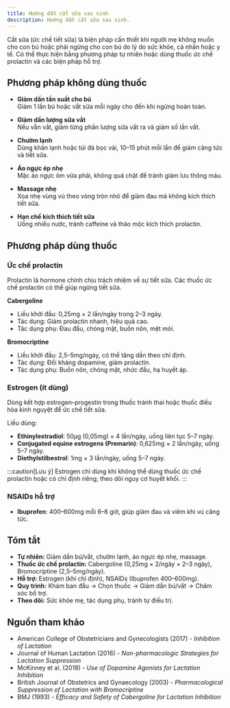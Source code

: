 ```yaml
---
title: Hướng dẫn cắt sữa sau sinh
description: Hướng dẫn cắt sữa sau sinh.
---
```


Cắt sữa (ức chế tiết sữa) là biện pháp cần thiết khi người mẹ không muốn cho con bú hoặc phải ngừng cho con bú do lý do sức khỏe, cá nhân hoặc y tế. Có thể thực hiện bằng phương pháp tự nhiên hoặc dùng thuốc ức chế prolactin và các biện pháp hỗ trợ.

## Phương pháp không dùng thuốc

- **Giảm dần tần suất cho bú**  
  Giảm 1 lần bú hoặc vắt sữa mỗi ngày cho đến khi ngừng hoàn toàn.

- **Giảm dần lượng sữa vắt**  
  Nếu vẫn vắt, giảm từng phần lượng sữa vắt ra và giảm số lần vắt.

- **Chườm lạnh**  
  Dùng khăn lạnh hoặc túi đá bọc vải, 10–15 phút mỗi lần để giảm căng tức và tiết sữa.

- **Áo ngực ép nhẹ**  
  Mặc áo ngực ôm vừa phải, không quá chặt để tránh giảm lưu thông máu.

- **Massage nhẹ**  
  Xoa nhẹ vùng vú theo vòng tròn nhỏ để giảm đau mà không kích thích tiết sữa.

- **Hạn chế kích thích tiết sữa**  
  Uống nhiều nước, tránh caffeine và thảo mộc kích thích prolactin.

## Phương pháp dùng thuốc

### Ức chế prolactin

Prolactin là hormone chính chịu trách nhiệm về sự tiết sữa. Các thuốc ức chế prolactin có thể giúp ngừng tiết sữa.

**Cabergoline**
   - Liều khởi đầu: 0,25mg × 2 lần/ngày trong 2–3 ngày.  
   - Tác dụng: Giảm prolactin nhanh, hiệu quả cao.  
   - Tác dụng phụ: Đau đầu, chóng mặt, buồn nôn, mệt mỏi.  

**Bromocriptine**  
   - Liều khởi đầu: 2,5–5mg/ngày, có thể tăng dần theo chỉ định.  
   - Tác dụng: Đối kháng dopamine, giảm prolactin.  
   - Tác dụng phụ: Buồn nôn, chóng mặt, nhức đầu, hạ huyết áp.  

### Estrogen (ít dùng)

Dùng kết hợp estrogen–progestin trong thuốc tránh thai hoặc thuốc điều hòa kinh nguyệt để ức chế tiết sữa.

Liều dùng:
- **Ethinylestradiol**: 50µg (0,05mg) × 4 lần/ngày, uống liên tục 5–7 ngày.
- **Conjugated equine estrogens (Premarin)**: 0,625mg × 2 lần/ngày, uống 5–7 ngày.
- **Diethylstilbestrol**: 1mg × 3 lần/ngày, uống 5–7 ngày.

:::caution[Lưu ý]
Estrogen chỉ dùng khi không thể dùng thuốc ức chế prolactin hoặc có chỉ định riêng; theo dõi nguy cơ huyết khối.
:::


### NSAIDs hỗ trợ

- **Ibuprofen**: 400–600mg mỗi 6–8 giờ, giúp giảm đau và viêm khi vú căng tức.

## Tóm tắt

- **Tự nhiên:** Giảm dần bú/vắt, chườm lạnh, áo ngực ép nhẹ, massage.  
- **Thuốc ức chế prolactin:** Cabergoline (0,25mg × 2/ngày × 2–3 ngày), Bromocriptine (2,5–5mg/ngày).  
- **Hỗ trợ:** Estrogen (khi chỉ định), NSAIDs (Ibuprofen 400–600mg).  
- **Quy trình:** Khám ban đầu → Chọn thuốc → Giảm dần bú/vắt → Chăm sóc bổ trợ.  
- **Theo dõi:** Sức khỏe mẹ, tác dụng phụ, tránh tự điều trị.

## Nguồn tham khảo

- American College of Obstetricians and Gynecologists (2017) - _Inhibition of Lactation_  
- Journal of Human Lactation (2016) - _Non-pharmacologic Strategies for Lactation Suppression_  
- McKinney et al. (2018) - _Use of Dopamine Agonists for Lactation Inhibition_  
- British Journal of Obstetrics and Gynaecology (2003) - _Pharmacological Suppression of Lactation with Bromocriptine_  
- BMJ (1993) - _Efficacy and Safety of Cabergoline for Lactation Inhibition_  
